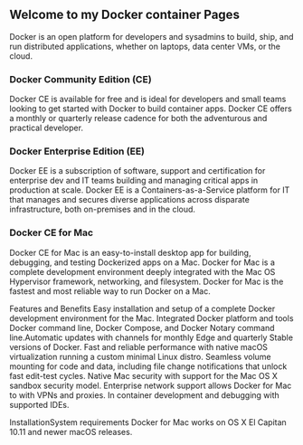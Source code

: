 ## Welcome to my Docker container Pages

Docker is an open platform for developers and sysadmins to build, ship, and run distributed applications, whether on laptops, data center VMs, or the cloud.

### Docker Community Edition (CE)

Docker CE is available for free and is ideal for developers and small teams looking to get started with Docker to build container apps. Docker CE offers a monthly or quarterly release cadence for both the adventurous and practical developer.

### Docker Enterprise Edition (EE) 

Docker EE is a subscription of software, support and certification for enterprise dev and IT teams building and managing critical apps in production at scale. Docker EE is a Containers-as-a-Service platform for IT that manages and secures diverse applications across disparate infrastructure, both on-premises and in the cloud.

### Docker CE for Mac

Docker CE for Mac is an easy-to-install desktop app for building, debugging, and testing Dockerized apps on a Mac. 
Docker for Mac is a complete development environment deeply integrated with the Mac OS Hypervisor framework, networking, and filesystem. Docker for Mac is the fastest and most reliable way to run Docker on a Mac.

Features and Benefits
Easy installation and setup of a complete Docker development environment for the Mac.
Integrated Docker platform and tools Docker command line, Docker Compose, and Docker Notary command line.Automatic updates with channels for monthly Edge and quarterly Stable versions of Docker.
Fast and reliable performance with native macOS virtualization running a custom minimal Linux distro.
Seamless volume mounting for code and data, including file change notifications that unlock fast edit-test cycles.
Native Mac security with support for the Mac OS X sandbox security model.
Enterprise network support allows Docker for Mac to with VPNs and proxies.
In container development and debugging with supported IDEs.

InstallationSystem requirements
Docker for Mac works on OS X El Capitan 10.11 and newer macOS releases.
